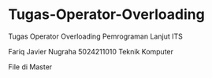 # Tugas-Operator-Overloading
Tugas Operator Overloading
Pemrograman Lanjut
ITS

Fariq Javier Nugraha
5024211010
Teknik Komputer

File di Master
